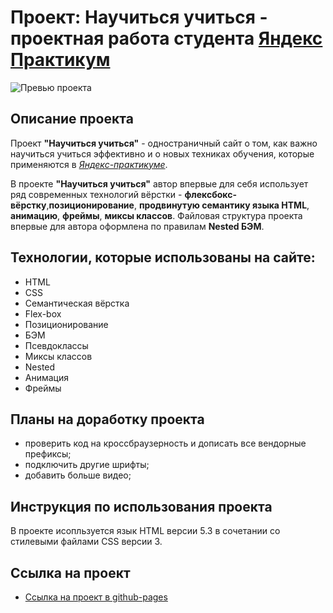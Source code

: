 # Проект: Научиться учиться - проектная работа студента [Яндекс Практикум](https://practicum.yandex.ru/)
![Превью проекта](https://user-images.githubusercontent.com/113699485/222951217-a5465cb1-7ffc-4201-b262-ec0b99b11e49.jpg)
## Описание проекта
Проект **"Научиться учиться"** - одностраничный сайт о том, как важно научиться учиться эффективно и о новых техниках обучения, которые применяются в [*Яндекс-практикуме*](https://practicum.yandex.ru/ "Ссылка на сайт Яндекс-практикума"). 

В проекте **"Научиться учиться"** автор впервые для себя использует ряд современных технологий вёрстки - **флексбокс-вёрстку**,**позиционирование**,  **продвинутую семантику языка HTML**, **анимацию**, **фреймы**, **миксы классов**. Файловая структура проекта впервые для автора оформлена по правилам **Nested БЭМ**.

## Технологии, которые использованы на сайте:
* HTML
* CSS
* Семантическая вёрстка
* Flex-box
* Позиционирование
* БЭМ
* Псевдоклассы
* Миксы классов
* Nested 
* Анимация
* Фреймы 

## Планы на доработку проекта
* проверить код на кроссбраузерность и дописать все вендорные префиксы;
* подключить другие шрифты;
* добавить больше видео;

## Инструкция по использования проекта 
В проекте исопльзуется язык HTML версии 5.3 в сочетании со стилевыми файлами CSS версии 3.

## Ссылка на проект
* [Ссылка на проект в github-pages](https://github.com/KharchenkoDE/how-to-learn)
